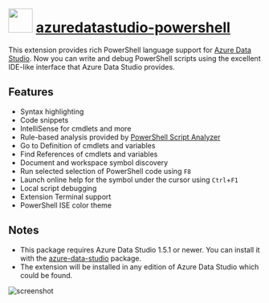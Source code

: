 # <img src="https://cdn.jsdelivr.net/gh/pascalberger/chocolatey-packages@baa661297ee231fe4a7f24089c594499babffd12/icons/azuredatastudio-powershell.png" width="48" height="48"/> [azuredatastudio-powershell](https://chocolatey.org/packages/azuredatastudio-powershell)

This extension provides rich PowerShell language support for [Azure Data Studio](https://github.com/Microsoft/azuredatastudio).
Now you can write and debug PowerShell scripts using the excellent IDE-like interface that Azure Data Studio provides.

## Features

* Syntax highlighting
* Code snippets
* IntelliSense for cmdlets and more
* Rule-based analysis provided by [PowerShell Script Analyzer](http://github.com/PowerShell/PSScriptAnalyzer)
* Go to Definition of cmdlets and variables
* Find References of cmdlets and variables
* Document and workspace symbol discovery
* Run selected selection of PowerShell code using `F8`
* Launch online help for the symbol under the cursor using `Ctrl`+`F1`
* Local script debugging
* Extension Terminal support
* PowerShell ISE color theme

## Notes

* This package requires Azure Data Studio 1.5.1 or newer.
  You can install it with the [azure-data-studio](https://chocolatey.org/packages/azure-data-studio) package.
* The extension will be installed in any edition of Azure Data Studio which could be found.

![screenshot](https://cdn.jsdelivr.net/gh/pascalberger/chocolatey-packages@baa661297ee231fe4a7f24089c594499babffd12/automatic/azuredatastudio-powershell/screenshot.png)
